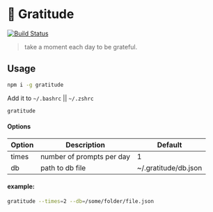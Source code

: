 # 🙏 Gratitude 
[![Build Status](https://travis-ci.org/hobochild/gratitude.svg?branch=master)](https://travis-ci.org/hobochild/gratitude)

> take a moment each day to be grateful.

## Usage 

```bash
npm i -g gratitude
```

Add it to `~/.bashrc` || `~/.zshrc`

```bash
gratitude
```

#### Options 

| Option | Description               | Default              |
|--------|---------------------------|----------------------|
| times  | number of prompts per day | 1                    |
| db     | path to db file           | ~/.gratitude/db.json |

#### example: 
```bash
gratitude --times=2 --db=/some/folder/file.json
```
